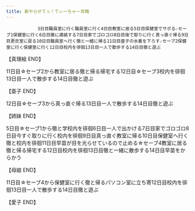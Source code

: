 ```yaml
---
title: 新やらせてっ！てぃーちゃー攻略
---
```


                3日目職員室に行く職員室に行く4日目教室に居る5日目保健室でサボる☆セーブ1保健室に行く6日目徹に連絡する7日目家でゴロゴロ8日目後で取りに行く真っ直ぐ帰る9日目更衣室に戻る10日目職員室へ行く徹と一緒に帰る11日目亜子の水着を下ろす☆セーブ2保健室に行く保健室に行く12日目校内を徘徊13日目一人で散歩する14日目徹と遊ぶ

【真理絵 END】

11日目☆セーブ2から教室に居る徹と帰る帰宅する12日目☆セーブ3校内を徘徊13日目一人で散歩する14日目徹と遊ぶ

【亜子 END】

12日目☆セーブ3から真っ直ぐ帰る13日目一人で散歩する14日目徹と遊ぶ

【姉妹 END】

5日目☆セーブ1から徹と学校内を徘徊6日目一人で出かける7日目家でゴロゴロ8日目今すぐ取りに行く校内を徘徊9日目真っ直ぐ教室に帰る10日目保健室へ行く徹と校内を徘徊11日目早苗が目を光らせているので止める☆セーブ4教室に居る徹と帰る帰宅する12日目校内を徘徊13日目徹と一緒に散歩する14日目早苗をからかう

【母娘 END】

11日目☆セーブ4から保健室に行く徹と帰るパソコン室に立ち寄12日目校内を徘徊13日目一人で散歩する14日目徹と遊ぶ

【愛子 END】
              
